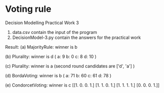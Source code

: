# Voting rule
Decision Modelling Practical Work 3

1. data.csv contain the input of the program
2. DecisionModel-3.py contain the answers for the practical work


Result:
(a) MajorityRule: winner is b

(b) Plurality: winner is d (  a: 9  b: 0  c: 8  d: 10 )

(c) Plurality: winner is a (second round candidates are ['d', 'a'] )

(d) BordaVoting: winner is b (  a: 71  b: 60  c: 61  d: 78 )

(e) CondorcetVoting: winner is c 
 [[1. 0. 0. 1.]
 [1. 1. 0. 1.]
 [1. 1. 1. 1.]
 [0. 0. 0. 1.]]
